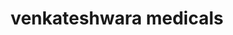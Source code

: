 ---
title: "venkateshwara medicals"
url: /vanasthaslipuram-hyderabad/venkateshwara-medicals/
shop: Sanitätshaus
---